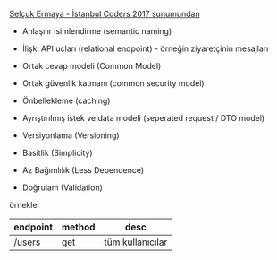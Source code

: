 [Selçuk Ermaya - İstanbul Coders 2017 sunumundan](https://www.youtube.com/watch?v=nVhUyQqvv4s)

- Anlaşılır isimlendirme (semantic naming)
- İlişki API uçları (relational endpoint) - örneğin ziyaretçinin mesajları
- Ortak cevap modeli (Common Model)
- Ortak güvenlik katmanı (common security model)
- Önbellekleme (caching)

- Ayrıştırılmış istek ve data modeli  (seperated request / DTO model)
- Versiyonlama (Versioning)
- Basitlik (Simplicity)
- Az Bağımlılık (Less Dependence)
- Doğrulam (Validation)


örnekler 

|endpoint|method|desc|
|--------|------|----|
|/users|get|tüm kullanıcılar|



